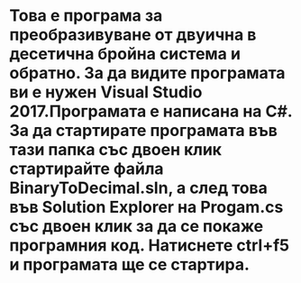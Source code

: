 # Това е програма за преобразивуване от двуична в десетична бройна система и обратно. За да видите програмата ви е нужен Visual Studio 2017.Програмата е написана на C#. За да стартирате програмата във тази папка със двоен клик стартирайте файла BinaryToDecimal.sln, а след това във Solution Explorer на Progam.cs със двоен клик за да се покаже програмния код. Натиснете ctrl+f5 и програмата ще се стартира.
